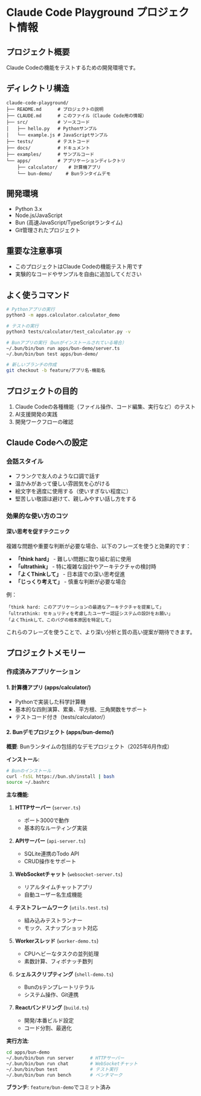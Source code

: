 # Claude Code Playground プロジェクト情報

## プロジェクト概要

Claude Codeの機能をテストするための開発環境です。

## ディレクトリ構造

```
claude-code-playground/
├── README.md      # プロジェクトの説明
├── CLAUDE.md      # このファイル（Claude Code用の情報）
├── src/           # ソースコード
│   ├── hello.py   # Pythonサンプル
│   └── example.js # JavaScriptサンプル
├── tests/         # テストコード
├── docs/          # ドキュメント
├── examples/      # サンプルコード
└── apps/          # アプリケーションディレクトリ
    ├── calculator/    # 計算機アプリ
    └── bun-demo/     # Bunランタイムデモ
```

## 開発環境

- Python 3.x
- Node.js/JavaScript
- Bun (高速JavaScript/TypeScriptランタイム)
- Git管理されたプロジェクト

## 重要な注意事項

- このプロジェクトはClaude Codeの機能テスト用です
- 実験的なコードやサンプルを自由に追加してください

## よく使うコマンド

```bash
# Pythonアプリの実行
python3 -m apps.calculator.calculator_demo

# テストの実行
python3 tests/calculator/test_calculator.py -v

# Bunアプリの実行（bunがインストールされている場合）
~/.bun/bin/bun run apps/bun-demo/server.ts
~/.bun/bin/bun test apps/bun-demo/

# 新しいブランチの作成
git checkout -b feature/アプリ名-機能名
```

## プロジェクトの目的

1. Claude Codeの各種機能（ファイル操作、コード編集、実行など）のテスト
2. AI支援開発の実践
3. 開発ワークフローの確認

## Claude Codeへの設定

### 会話スタイル

- フランクで友人のような口調で話す
- 温かみがあって優しい雰囲気を心がける
- 絵文字を適度に使用する（使いすぎない程度に）
- 堅苦しい敬語は避けて、親しみやすい話し方をする

### 効果的な使い方のコツ

#### 深い思考を促すテクニック

複雑な問題や重要な判断が必要な場合、以下のフレーズを使うと効果的です：

- **「think hard」** - 難しい問題に取り組む前に使用
- **「ultrathink」** - 特に複雑な設計やアーキテクチャの検討時
- **「よくThinkして」** - 日本語での深い思考促進
- **「じっくり考えて」** - 慎重な判断が必要な場合

例：

```
「think hard: このアプリケーションの最適なアーキテクチャを提案して」
「ultrathink: セキュリティを考慮したユーザー認証システムの設計をお願い」
「よくThinkして、このバグの根本原因を特定して」
```

これらのフレーズを使うことで、より深い分析と質の高い提案が期待できます。

## プロジェクトメモリー

### 作成済みアプリケーション

#### 1. 計算機アプリ (apps/calculator/)

- Pythonで実装した科学計算機
- 基本的な四則演算、累乗、平方根、三角関数をサポート
- テストコード付き（tests/calculator/）

#### 2. Bunデモプロジェクト (apps/bun-demo/)

**概要**: Bunランタイムの包括的なデモプロジェクト（2025年6月作成）

**インストール**:

```bash
# Bunのインストール
curl -fsSL https://bun.sh/install | bash
source ~/.bashrc
```

**主な機能**:

1. **HTTPサーバー** (`server.ts`)

   - ポート3000で動作
   - 基本的なルーティング実装

2. **APIサーバー** (`api-server.ts`)

   - SQLite連携のTodo API
   - CRUD操作をサポート

3. **WebSocketチャット** (`websocket-server.ts`)

   - リアルタイムチャットアプリ
   - 自動ユーザー名生成機能

4. **テストフレームワーク** (`utils.test.ts`)

   - 組み込みテストランナー
   - モック、スナップショット対応

5. **Workerスレッド** (`worker-demo.ts`)

   - CPUヘビーなタスクの並列処理
   - 素数計算、フィボナッチ数列

6. **シェルスクリプティング** (`shell-demo.ts`)

   - Bunの`$`テンプレートリテラル
   - システム操作、Git連携

7. **Reactバンドリング** (`build.ts`)
   - 開発/本番ビルド設定
   - コード分割、最適化

**実行方法**:

```bash
cd apps/bun-demo
~/.bun/bin/bun run server      # HTTPサーバー
~/.bun/bin/bun run chat        # WebSocketチャット
~/.bun/bin/bun test            # テスト実行
~/.bun/bin/bun run bench       # ベンチマーク
```

**ブランチ**: `feature/bun-demo`でコミット済み
